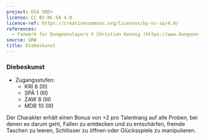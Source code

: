 ```yaml
---
project: DS4 SRD+
license: CC BY-NC-SA 4.0
licence-ref: https://creativecommons.org/licenses/by-nc-sa/4.0/
references: 
  - Fanwerk for Dungeonslayers © Christian Kennig (https://www.dungeonslayers.net/)
source: GRW
title: Diebeskunst
---
```


### Diebeskunst

- Zugangsstufen:
  - KRI 8 (III)
  - SPÄ 1 (III)
  - ZAW 8 (III)
  - MDB 10 (III)

Der Charakter erhält einen Bonus von +2 pro Talentrang auf alle Proben, bei denen es darum geht, Fallen zu entdecken und zu entschärfen, fremde Taschen zu leeren, Schlösser zu öffnen oder Glücksspiele zu manipulieren.


